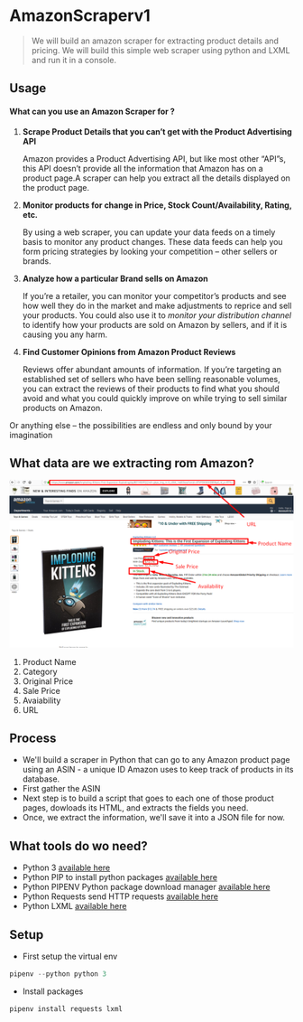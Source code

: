 # AmazonScraperv1

> We will build an amazon scraper for extracting product details and pricing. We will build this simple web scraper using python and LXML and run it in a console.

## Usage

#### What can you use an Amazon Scraper for ?

1. **Scrape Product Details that you can’t get with the Product Advertising API**

   Amazon provides a Product Advertising API, but like most other “API”s, this API doesn’t provide all the information that Amazon has on a product page.A scraper can help you extract all the details displayed on the product page.

2. **Monitor products for change in Price, Stock Count/Availability, Rating, etc.**

   By using a web scraper, you can update your data feeds on a timely basis to monitor any product changes. These data feeds can help you form pricing strategies by looking your competition – other sellers or brands.

3. **Analyze how a particular Brand sells on Amazon**

   If you’re a retailer, you can monitor your competitor’s products and see how well they do in the market and make adjustments to reprice and sell your products. You could also use it to _monitor your distribution channel_ to identify how your products are sold on Amazon by sellers, and if it is causing you any harm.

4. **Find Customer Opinions from Amazon Product Reviews**

   Reviews offer abundant amounts of information. If you’re targeting an established set of sellers who have been selling reasonable volumes, you can extract the reviews of their products to find what you should avoid and what you could quickly improve on while trying to sell similar products on Amazon.

Or anything else – the possibilities are endless and only bound by your imagination

## What data are we extracting rom Amazon?

![](images/xamazon_scraping_screenshot.png)

1. Product Name
2. Category
3. Original Price
4. Sale Price
5. Avaiability
6. URL

## Process

- We'll build a scraper in Python that can go to any Amazon product page using an ASIN - a unique ID Amazon uses to keep track of products in its database.
- First gather the ASIN
- Next step is to build a script that goes to each one of those product pages, dowloads its HTML, and extracts the fields you need.
- Once, we extract the information, we'll save it into a JSON file for now.

## What tools do wo need?

- Python 3 [available here](https://www.python.org/downloads/)
- Python PIP to install python packages [available here](https://pip.pypa.io/en/stable/installing/)
- Python PIPENV Python package download manager [available here](https://github.com/pypa/pipenv#installation)
- Python Requests send HTTP requests [available here](https://2.python-requests.org//en/master/user/install/)
- Python LXML [available here](http://lxml.de/installation.html)

## Setup

- First setup the virtual env

```python
pipenv --python python 3
```

- Install packages

```python
pipenv install requests lxml
```
